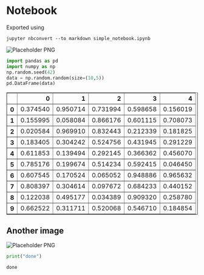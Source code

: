 # Notebook

Exported using 
```
jupyter nbconvert --to markdown simple_notebook.ipynb
```

![Placeholder PNG](out1.png)


```python
import pandas as pd
import numpy as np
np.random.seed(42)
data = np.random.random(size=(10,5))
pd.DataFrame(data)
```




<div>

<table border="1" class="dataframe">
  <thead>
    <tr style="text-align: right;">
      <th></th>
      <th>0</th>
      <th>1</th>
      <th>2</th>
      <th>3</th>
      <th>4</th>
    </tr>
  </thead>
  <tbody>
    <tr>
      <th>0</th>
      <td>0.374540</td>
      <td>0.950714</td>
      <td>0.731994</td>
      <td>0.598658</td>
      <td>0.156019</td>
    </tr>
    <tr>
      <th>1</th>
      <td>0.155995</td>
      <td>0.058084</td>
      <td>0.866176</td>
      <td>0.601115</td>
      <td>0.708073</td>
    </tr>
    <tr>
      <th>2</th>
      <td>0.020584</td>
      <td>0.969910</td>
      <td>0.832443</td>
      <td>0.212339</td>
      <td>0.181825</td>
    </tr>
    <tr>
      <th>3</th>
      <td>0.183405</td>
      <td>0.304242</td>
      <td>0.524756</td>
      <td>0.431945</td>
      <td>0.291229</td>
    </tr>
    <tr>
      <th>4</th>
      <td>0.611853</td>
      <td>0.139494</td>
      <td>0.292145</td>
      <td>0.366362</td>
      <td>0.456070</td>
    </tr>
    <tr>
      <th>5</th>
      <td>0.785176</td>
      <td>0.199674</td>
      <td>0.514234</td>
      <td>0.592415</td>
      <td>0.046450</td>
    </tr>
    <tr>
      <th>6</th>
      <td>0.607545</td>
      <td>0.170524</td>
      <td>0.065052</td>
      <td>0.948886</td>
      <td>0.965632</td>
    </tr>
    <tr>
      <th>7</th>
      <td>0.808397</td>
      <td>0.304614</td>
      <td>0.097672</td>
      <td>0.684233</td>
      <td>0.440152</td>
    </tr>
    <tr>
      <th>8</th>
      <td>0.122038</td>
      <td>0.495177</td>
      <td>0.034389</td>
      <td>0.909320</td>
      <td>0.258780</td>
    </tr>
    <tr>
      <th>9</th>
      <td>0.662522</td>
      <td>0.311711</td>
      <td>0.520068</td>
      <td>0.546710</td>
      <td>0.184854</td>
    </tr>
  </tbody>
</table>
</div>



## Another image
![Placeholder PNG](out2.png)


```python
print("done")
```

    done
    
